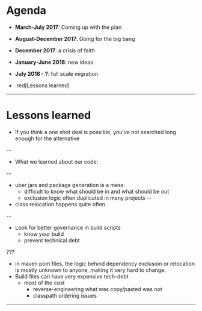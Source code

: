 # Agenda

- **March-July 2017**: Coming up with the plan

- **August-December 2017**: Going for the big bang

- **December 2017**: a crisis of faith

- **January-June 2018**: new ideas

- **July 2018 - ?**: full scale migration

- .red[Lessons learned]
---
# Lessons learned

- If you think a one shot deal is possible, you've not searched long enough for the alternative

--
- What we learned about our code:

--
   - uber jars and package generation is a mess:
      - difficult to know what should be in and what should be out
      - exclusion logic often duplicated in many projects
--
   - class relocation happens quite often


--

- Look for better governance in build scripts
   - know your build
   - prevent technical debt

???
- in maven pom files, the logic behind dependency exclusion or relocation is mostly unknown to anyone, making it very hard to change.
- Build files can have very expensive tech-debt
   - most of the cost
     - reverse-engineering what was copy/pasted was not
     - classpath ordering issues
---
